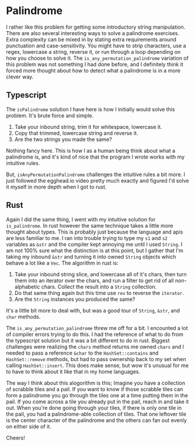 # Palindrome

I rather like this problem for getting some introductory string manipulation. There are also
several interesting ways to solve a palindrome exercises. Extra complexity can be mixed in by
stating extra requirements around punctuation and case-sensitivity. You might have to strip
characters, use a regex, lowercase a string, reverse it, or run through a loop depending on how you
choose to solve it. The `is_any_permutation_palindrome` variation of this problem was not something
I had done before, and I definitely think it forced more thought about how to detect what a
palindrome is in a more clever way.

## Typescript

The `isPalindrome` solution I have here is how I initially would solve this problem. It's brute
force and simple.

1. Take your inbound string, trim it for whitespace, lowercase it.
2. Copy that trimmed, lowercase string and reverse it.
3. Are the two strings you made the same?

Nothing fancy here. This is how I as a human being think about what a palindrome is, and it's kind
of nice that the program I wrote works with my intuitive rules.

But, `isAnyPermutationPalindrome` challenges the intuitive rules a bit more. I just followed the
egghead.io video pretty much exactly and figured I'd solve it myself in more depth when I got to
rust.

## Rust

Again I did the same thing, I went with my intuitive solution for `is_palindrome`. In rust however
the same technique takes a little more thought about types. This is probably just because the
language and apis are less familiar to me. I ran into trouble trying to type my `s1` and `s2`
variables as `&str` and the compiler kept annoying me until I used `String`. I am not 100% sure
what the distinction is at this point, but I gather that I'm taking my inbound `&str` and turning
it into owned `String` objects which behave a lot like a `Vec`. The algorithm in rust is:

1. Take your inbound string slice, and lowercase all of it's chars, then turn them into an iterator
over the chars, and run a filter to get rid of all non-alphabetic chars. Collect the result into
a `String` collection.
2. Do that same thing again but this time use `rev` to reverse the `iterator`.
3. Are the `String` instances you produced the same?

It's a little bit more to deal with, but was a good tour of `String`, `&str`, and `char` methods.

The `is_any_permutation_palindrome` threw me off for a bit. I encounted a lot of compiler errors
trying to do this. I had the reference of what to do from the typescript solution but it was a bit
different to do in rust. Biggest challenges were realizing the `chars` method returns me owned
`chars` and I needed to pass a reference `&char` to the `HashSet::contains` and `HashSet::remove`
methods, but had to pass ownership back to my set when calling `HashSet::insert`. This does make
sense, but wow it's unusual for me to have to think about it like that in my home languages.

The way I think about this alogorithm is this; Imagine you have a collection of scrabble tiles and
a pail. If you want to know if those scrabble tiles can form a palindrome you go through the tiles
one at a time putting them in the pail. If you  come across a tile you already put in the pail,
reach in and take it out. When you're done going through your tiles, if there is only one tile in
the pail, you had a palindrome-able collection of tiles. That one leftover tile is the center
character of the palindrome and the others can fan out evenly on either side of it.


Cheers!
